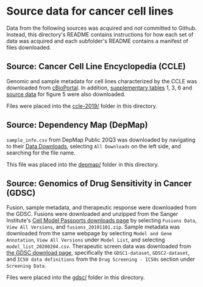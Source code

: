 # Source data for cancer cell lines
Data from the following sources was acquired and _not_ committed to Github. Instead, this directory's README contains instructions for how each set of data was acquired and each subfolder's README contains a manifest of files downloaded. 

## Source: Cancer Cell Line Encyclopedia (CCLE)
Genomic and sample metadata for cell lines characterized by the CCLE was downloaded from [cBioPortal](https://www.cbioportal.org/study/summary?id=ccle_broad_2019). In addition, [supplementary tables](https://www.nature.com/articles/s41586-019-1186-3#Sec60) 1, 3, 6 and [source data](https://www.nature.com/articles/s41586-019-1186-3#Sec61) for figure 5 were also downloaded.

Files were placed into the [ccle-2019/](ccle-2019/) folder in this directory.

## Source: Dependency Map (DepMap)
`sample_info.csv` from DepMap Public 20Q3 was downloaded by navigating to their [Data Downloads](https://depmap.org/portal/download/), selecting `All Downloads` on the left side, and searching for the file name.

This file was placed into the [depmap/](depmap/) folder in this directory.

## Source: Genomics of Drug Sensitivity in Cancer (GDSC)
Fusion, sample metadata, and therapeutic response were downloaded from the GDSC. Fusions were downloaded and unzipped from the Sanger Institute's [Cell Model Passports downloads page](https://cellmodelpassports.sanger.ac.uk/downloads) by selecting `Fusions Data`, `View All Versions`, and `fusions_20191101.zip`. Sample metadata was downloaded from the same webpage by selecting `Model and Gene Annotation`, `View All Versions` under `Model List`, and selecting `model_list_20200204.csv`. Therapeutic screen data was downloaded from [the GDSC download page](https://www.cancerrxgene.org/downloads/bulk_download), specifically the `GDSC1-dataset`, `GDSC2-dataset`, and `IC50 data definitions` from the `Drug Screening - IC50s` section under `Screening Data`. 

Files were placed into the [gdsc/](gdsc/) folder in this directory.
